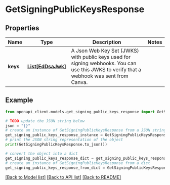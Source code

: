 # GetSigningPublicKeysResponse


## Properties

Name | Type | Description | Notes
------------ | ------------- | ------------- | -------------
**keys** | [**List[EdDsaJwk]**](EdDsaJwk.md) | A Json Web Key Set (JWKS) with public keys used for signing webhooks. You can use this JWKS to verify that a webhook was sent from Canva. | 

## Example

```python
from openapi_client.models.get_signing_public_keys_response import GetSigningPublicKeysResponse

# TODO update the JSON string below
json = "{}"
# create an instance of GetSigningPublicKeysResponse from a JSON string
get_signing_public_keys_response_instance = GetSigningPublicKeysResponse.from_json(json)
# print the JSON string representation of the object
print(GetSigningPublicKeysResponse.to_json())

# convert the object into a dict
get_signing_public_keys_response_dict = get_signing_public_keys_response_instance.to_dict()
# create an instance of GetSigningPublicKeysResponse from a dict
get_signing_public_keys_response_from_dict = GetSigningPublicKeysResponse.from_dict(get_signing_public_keys_response_dict)
```
[[Back to Model list]](../README.md#documentation-for-models) [[Back to API list]](../README.md#documentation-for-api-endpoints) [[Back to README]](../README.md)


